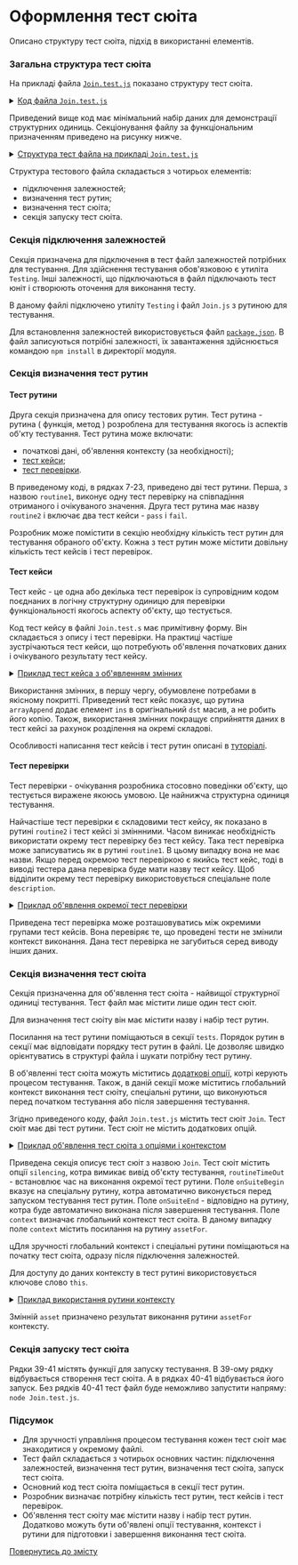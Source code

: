 # Оформлення тест сюіта

Описано структуру тест сюіта, підхід в використанні елементів.

### Загальна структура тест сюіта

На прикладі файла [`Join.test.js`](./HelloWorld.md) показано структуру тест сюіта.

<details>
    <summary><u>Код файла <code>Join.test.js</code></u></summary>

```js
let _ = require( 'wTesting' );
let Join = require( './Join.js' );

//

function routine1( test )
{
  test.identical( Join.join( 'Hello ', 'world!' ), 'Hello world!' );
}

//

function routine2( test )
{

  test.case = 'pass';
  test.identical( Join.join( 1, 3 ), '13' );

  test.case = 'fail';
  test.identical( Join.join( 1, 3 ), 13 );

}

//

var Self =
{
  name : 'Join',
  tests :
  {
    routine1,
    routine2,
  }
}

//

Self = wTestSuite( Self );
if( typeof module !== 'undefined' && !module.parent )
wTester.test( Self.name );
```

</details>

Приведений вище код має мінімальний набір даних для демонстрації структурних одиниць. Секціонування файлу за функціональним призначенням приведено на рисунку нижче.

<details>
    <summary><u>Структура тест файла на прикладі <code>Join.test.js</code></u></summary>

![join.test.png](../../images/join.test.png)

</details>

Структура тестового файла складається з чотирьох елементів:
- підключення залежностей;
- визначення тест рутин;
- визначення тест сюіта;
- секція запуску тест сюіта.

### Секція підключення залежностей

Секція призначена для підключення в тест файл залежностей потрібних для тестування. Для здійснення тестування обов'язковою є утиліта `Testing`. Інші залежності, що підключаються в файл підключають тест юніт і створюють оточення для виконання тесту.

В даному файлі підключено утиліту `Testing` і файл `Join.js` з рутиною для тестування.

Для встановлення залежностей використовується файл [`package.json`](./HelloWorld.md#Секція-підключення-залежностей). В файл записуються потрібні залежності, їх завантаження здійснюється командою `npm install` в директорії модуля.

### Секція визначення тест рутин

#### Тест рутини

Друга секція призначена для опису тестових рутин. Тест рутина - рутина ( функція, метод ) розроблена для тестування якогось із аспектів об'кту тестування. Тест рутина може включати:

- початкові дані, об'явлення контексту (за необхідності);
- [тест кейси](../concept/TestCase.md);
- [тест перевірки](../concept/TestCheck.md).

В приведеному коді, в рядках 7-23, приведено дві тест рутини. Перша, з назвою `routine1`, виконує одну тест перевірку на співпадіння отриманого і очікуваного значення. Друга тест рутина має назву `routine2` і включає два тест кейси - `pass` i `fail`.

Розробник може помістити в секцію необхідну кількість тест рутин для тестування обраного об'єкту. Кожна з тест рутин може містити довільну кількість тест кейсів і тест перевірок.

#### Тест кейси

Тест кейс - це одна або декілька тест перевірок із супровідним кодом поєднаних в логічну структурну одиницю для перевірки функціональності якогось аспекту об'єкту, що тестується.

Код тест кейсу в файлі `Join.test.s` має примітивну форму. Він складається з опису і тест перевірки. На практиці частіше зустрічаються тест кейси, що потребують об'явлення початкових даних і очікуваного результату тест кейсу.

<details>
    <summary><u>Приклад тест кейса з об'явленням змінних</u></summary>

```js
test.case = 'dst is empty array, ins is primitive';
var dst = [];
var ins = 'str';
var got = _.arrayAppend( dst, ins );
var expected = [ 'str' ];
test.identical( got, expected );
test.is( got === dst );
```

</details>

Використання змінних, в першу чергу, обумовлене потребами в якісному покритті. Приведений тест кейс показує, що рутина `arrayAppend` додає елемент `ins` в оригінальний `dst` масив, а не робить його копію. Також, використання змінних покращує сприйняття даних в тест кейсі за рахунок розділення на окремі складові.

Особливості написання тест кейсів і тест рутин описані в [туторіалі](./TestRoutineBasicTechnics.md).

#### Тест перевірки

Тест перевірки - очікування розробника стосовно поведінки об'єкту, що тестується виражене якоюсь умовою. Це найнижча структурна одиниця тестування.

Найчастіше тест перевірки є складовими тест кейсу, як показано в рутині `routine2` i тест кейсі зі зміннними. Часом виникає необхідність використати окрему тест перевірку без тест кейсу. Така тест перевірка може записуватись як в рутині `routine1`. В цьому випадку вона не має назви. Якщо перед окремою тест перевіркою є якийсь тест кейс, тоді в виводі тестера дана перевірка буде мати назву тест кейсу. Щоб відділити окрему тест перевірку використовується спеціальне поле `description`.

<details>
    <summary><u>Приклад об'явлення окремої тест перевірки</u></summary>

```js
test.description = 'not changed context routine';
test.identical( this.contextRoutine, onEach );
```

</details>

Приведена тест перевірка може розташовуватись між окремими групами тест кейсів. Вона перевіряє те, що проведені тести не змінили контекст виконання. Дана тест перевірка не загубиться серед виводу інших даних.

### Секція визначення тест сюіта

Секція призначенна для об'явлення тест сюіта - найвищої структурної одиниці тестування. Тест файл має містити лише один тест сюіт.

Для визначення тест сюіту він має містити назву і набір тест рутин.

Посилання на тест рутини поміщаються в секції `tests`. Порядок рутин в секції має відповідати порядку тест рутин в файлі. Це дозволяє швидко орієнтуватись в структурі файла і шукати потрібну тест рутину.

В об'явленні тест сюіта можуть міститись [додаткові опції](TestOptions.md), котрі керують процесом тестування. Також, в даній секції може міститись глобальний контекст виконання тест сюіту, спеціальні рутини, що виконуються перед початком тестування або після завершення тестування.

Згідно приведеного коду, файл `Join.test.js` містить тест сюіт `Join`. Тест сюіт має дві тест рутини. Тест сюіт не містить додаткових опцій.

<details>
    <summary><u>Приклад об'явлення тест сюіта з опціями і контекстом</u></summary>

```js
var Self =
{
  name : 'Join',
  silencing : 1,
  routineTimeOut : 30000,

  onSuiteBegin,
  onSuiteEnd,

  context :
  {
    assetFor
  },

  tests :
  {
    routine1,
    routine2,
  }
}
```

</details>

Приведена секція описує тест сюіт з назвою `Join`. Тест сюіт містить опції `silencing`, котра вимикає вивід об'єкту тестування, `routineTimeOut` - встановлює час на виконання окремої тест рутини. Поле `onSuiteBegin` вказує на спеціальну рутину, котра автоматично виконується перед запуском тестування тест рутин. Поле `onSuiteEnd` - відповідно на рутину, котра буде автоматично виконана після завершення тестування. Поле `context` визначає глобальний контекст тест сюіта. В даному випадку поле `context` містить посилання на рутину `assetFor`.

цДля зручності глобальний контекст і спеціальні рутини поміщаються на початку тест сюіта, одразу після підключення залежностей.

Для доступу до даних контексту в тест рутині використовується ключове слово `this`.

<details>
    <summary><u>Приклад використання рутини контексту</u></summary>

```js
function testRoutine( test )
{
  var asset = this.assetFor( test, 'testRoutine' );

  // code of test routine
}
```

</details>

Змінній `asset` призначено результат виконання рутини `assetFor` контексту.

### Cекція запуску тест сюіта

Рядки 39-41 містять функції для запуску тестування.
В 39-ому рядку відбувається створення тест сюіта. А в рядках 40-41 відбувається його запуск. Без рядків 40-41 тест файл буде неможливо запустити напряму: `node Join.test.js`.

### Підсумок

- Для зручності управління процесом тестування кожен тест сюіт має знаходитися у окремому файлі.
- Тест файл складається з чотирьох основних частин: підключення залежностей, визначення тест рутин, визначення тест сюіта, запуск тест сюіта.
- Основний код тест сюіта поміщається в секції тест рутин.
- Розробник визначає потрібну кількість тест рутин, тест кейсів і тест перевірок.
- Об'явлення тест сюіту має містити назву і набір тест рутин. Додатково можуть бути об'явлені опції тестування, контекст і рутини для підготовки і завершення виконання тест сюіта.

[Повернутись до змісту](../README.md#Туторіали)
